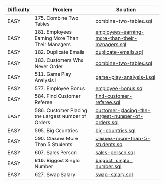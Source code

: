 | Difficulty | Problem | Solution
|---|---|---|
| EASY | 175. Combine Two Tables | [combine-two-tables.sql](/src/employees-earning-more-than-their-managers.sql)|
| EASY | 181. Employees Earning More Than Their Managers | [employees-earning-more-than-their-managers.sql](/src/employees-earning-more-than-their-managers.sql) |
| EASY | 182. Duplicate Emails | [duplicate-emails.sql](/src/duplicate-emails.sql) |
| EASY | 183. Customers Who Never Order | [combine-two-tables.sql](https://github.com/Trim07/LeetCode/blob/main/SQL/src/combine-two-tables.sql) |
| EASY | 511. Game Play Analysis I | [game-play-analysis-i.sql](/src/game-play-analysis-i.sql) |
| EASY | 577. Employee Bonus | [employee-bonus.sql](/src/employee-bonus.sql) |
| EASY | 584. Find Customer Referee | [find-customer-referee.sql](/src/find-customer-referee.sql) |
| EASY | 586. Customer Placing the Largest Number of Orders | [customer-placing-the-largest-number-of-orders.sql](/src/customer-placing-the-largest-number-of-orders.sql) |
| EASY | 595. Big Countries | [big-countries.sql](/src/big-countries.sql) |
| EASY | 596. Classes More Than 5 Students | [classes-more-than-5-students.sql](/src/classes-more-than-5-students.sql) |
| EASY | 607. Sales Person | [sales-person.sql](/src/sales-person.sql) |
| EASY | 619. Biggest Single Number | [biggest-single-number.sql](/src/biggest-single-number.sql) |
| EASY | 627. Swap Salary | [swap-salary.sql](/src/swap-salary.sql) |

